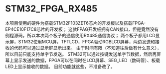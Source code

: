 # STM32_FPGA_RX485
本项目使用的硬件为搭载STM32F103ZET6芯片的开发板以及搭载FPGA-EP4CE10F17C8芯片的开发板；
这款FPAG开发板拥有CAN接口，但是竟然没有例程源码，所以本次两个板子的通信使用RX485通信协议；
两个板子都用LCD显示屏，STM32使用MCU屏，TFTLCD，FPGA驱动RGBLCD屏幕，两边发送和接收的代码可以通过显示屏显示出来。
由于时间有限（不知道往后做有什么意义），所以目前只能支持单字节发送。
STM32可以通过按键发送单字节数据，然后再屏幕上显示发送的数据，FPGA可以在同时在LCD屏幕、SEG_LED（数码管）、板载LED上显示接收的数据。
目前功能就这些，不准备改了。
